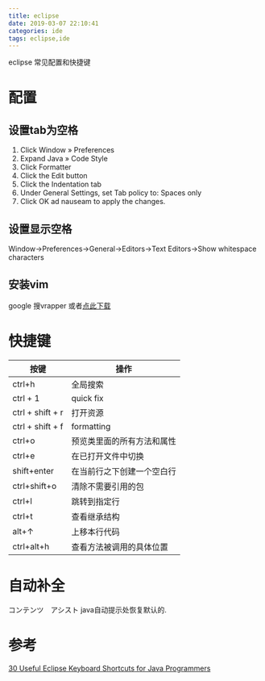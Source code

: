 ```yaml
---
title: eclipse
date: 2019-03-07 22:10:41
categories: ide
tags: eclipse,ide
---
```

eclipse 常见配置和快捷键
<!--more-->

# 配置
## 设置tab为空格
1. Click Window » Preferences
1. Expand Java » Code Style
1. Click Formatter
1. Click the Edit button
1. Click the Indentation tab
1. Under General Settings, set Tab policy to: Spaces only
1. Click OK ad nauseam to apply the changes.

## 设置显示空格
Window->Preferences->General->Editors->Text Editors->Show whitespace characters

## 安装vim
google 搜vrapper 或者[点此下载](https://sourceforge.net/projects/vrapper/files/latest/download?source=files)


# 快捷键
| 按键             | 操作                       |
|------------------|----------------------------|
| ctrl+h           | 全局搜索                   |
| ctrl + 1         | quick fix                  |
| ctrl + shift + r | 打开资源                   |
| ctrl + shift + f | formatting                 |
| ctrl+o           | 预览类里面的所有方法和属性 |
| ctrl+e           | 在已打开文件中切换         |
| shift+enter      | 在当前行之下创建一个空白行 |
| ctrl+shift+o     | 清除不需要引用的包         |
| ctrl+l           | 跳转到指定行               |
| ctrl+t           | 查看继承结构               |
| alt+↑            | 上移本行代码               |
| ctrl+alt+h       | 查看方法被调用的具体位置   |

# 自动补全
コンテンツ　アシスト java自动提示处恢复默认的.
# 参考
[30 Useful Eclipse Keyboard Shortcuts for Java Programmers](https://dzone.com/articles/top-30-eclipse-keyboard-shortcuts-for-java-program-1)